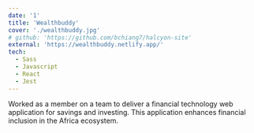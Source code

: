 ```yaml
---
date: '1'
title: 'Wealthbuddy'
cover: './wealthbuddy.jpg'
# github: 'https://github.com/bchiang7/halcyon-site'
external: 'https://wealthbuddy.netlify.app/'
tech:
  - Sass
  - Javascript
  - React
  - Jest
---
```

Worked as a member on a team to deliver a financial technology web application for savings and investing. This application enhances financial inclusion in the Africa ecosystem.
